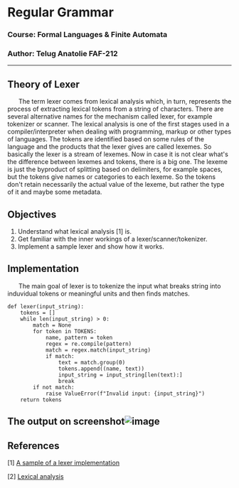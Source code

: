 # Regular Grammar
### Course: Formal Languages & Finite Automata
### Author: Telug Anatolie FAF-212
----

## Theory of Lexer

&ensp;&ensp;&ensp; The term lexer comes from lexical analysis which, in turn, represents the process of extracting lexical tokens from a string of characters. There are several alternative names for the mechanism called lexer, for example tokenizer or scanner. The lexical analysis is one of the first stages used in a compiler/interpreter when dealing with programming, markup or other types of languages. The tokens are identified based on some rules of the language and the products that the lexer gives are called lexemes. So basically the lexer is a stream of lexemes. Now in case it is not clear what's the difference between lexemes and tokens, there is a big one. The lexeme is just the byproduct of splitting based on delimiters, for example spaces, but the tokens give names or categories to each lexeme. So the tokens don't retain necessarily the actual value of the lexeme, but rather the type of it and maybe some metadata.
## Objectives

1. Understand what lexical analysis [1] is.
2. Get familiar with the inner workings of a lexer/scanner/tokenizer.
3. Implement a sample lexer and show how it works.
## Implementation
&ensp;&ensp;&ensp; The main goal of lexer is to tokenize the input what breaks string into induvidual tokens or meaningful units and then finds matches.
```
def lexer(input_string):
    tokens = []
    while len(input_string) > 0:
        match = None
        for token in TOKENS:
            name, pattern = token
            regex = re.compile(pattern)
            match = regex.match(input_string)
            if match:
                text = match.group(0)
                tokens.append((name, text))
                input_string = input_string[len(text):]
                break
        if not match:
            raise ValueError(f"Invalid input: {input_string}")
    return tokens
```
## The output on screenshot![image](https://user-images.githubusercontent.com/113394083/236165697-425361a1-e933-48b9-8f42-f2fcff3cd3af.png)
## References
[1] [A sample of a lexer implementation](https://llvm.org/docs/tutorial/MyFirstLanguageFrontend/LangImpl01.html)

[2] [Lexical analysis](https://en.wikipedia.org/wiki/Lexical_analysis)

